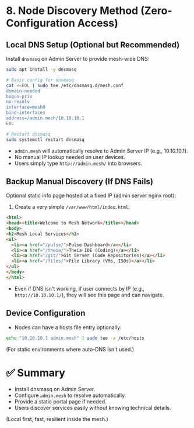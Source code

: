 # 8. Node Discovery Method (Zero-Configuration Access)

## Local DNS Setup (Optional but Recommended)

Install `dnsmasq` on Admin Server to provide mesh-wide DNS:

```bash
sudo apt install -y dnsmasq

# Basic config for dnsmasq
cat <<EOL | sudo tee /etc/dnsmasq.d/mesh.conf
domain-needed
bogus-priv
no-resolv
interface=mesh0
bind-interfaces
address=/admin.mesh/10.10.10.1
EOL

# Restart dnsmasq
sudo systemctl restart dnsmasq
```

- `admin.mesh` will automatically resolve to Admin Server IP (e.g., 10.10.10.1).
- No manual IP lookup needed on user devices.
- Users simply type `http://admin.mesh/` into browsers.


## Backup Manual Discovery (If DNS Fails)

Optional static info page hosted at a fixed IP (admin server nginx root):

1. Create a very simple `/var/www/html/index.html`:

```html
<html>
<head><title>Welcome to Mesh Network</title></head>
<body>
<h2>Mesh Local Services</h2>
<ul>
  <li><a href="/pulse/">Pulse Dashboard</a></li>
  <li><a href="/theia/">Theia IDE (Coding)</a></li>
  <li><a href="/git/">Git Server (Code Repositories)</a></li>
  <li><a href="/files/">File Library (VMs, ISOs)</a></li>
</ul>
</body>
</html>
```

- Even if DNS isn't working, if user connects by IP (e.g., `http://10.10.10.1/`), they will see this page and can navigate.

## Device Configuration

- Nodes can have a hosts file entry optionally:

```bash
echo "10.10.10.1 admin.mesh" | sudo tee -a /etc/hosts
```

(For static environments where auto-DNS isn't used.)


# ✅ Summary
- Install dnsmasq on Admin Server.
- Configure `admin.mesh` to resolve automatically.
- Provide a static portal page if needed.
- Users discover services easily without knowing technical details.

(Local first, fast, resilient inside the mesh.)

